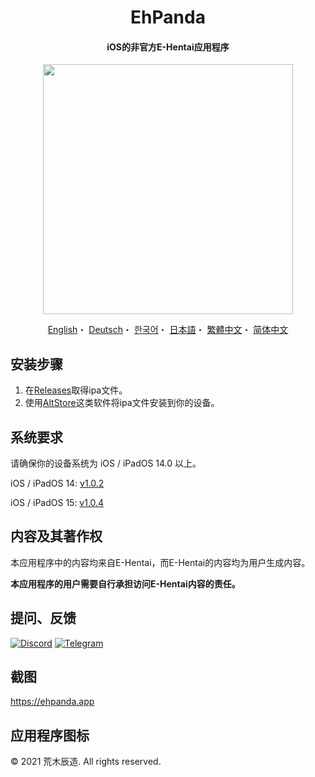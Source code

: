 <h1 align="center">EhPanda</h1>

<h4 align="center">iOS的非官方E-Hentai应用程序</h4>

<p align="center">
<img src="https://user-images.githubusercontent.com/31207151/105609404-0acbff00-5de4-11eb-9e88-f3c6e0ba9d44.png" width="400"></img>
</p>

<p align="center">
  <a href="/README.md">English</a>・
  <a href="/README.de.md">Deutsch</a>・
  <a href="/README.ko.md">한국어</a>・
  <a href="/README.jpn.md">日本語</a>・
  <a href="/README.cht.md">繁體中文</a>・
  <a href="/README.chs.md">简体中文</a>
</p>

## 安装步骤
1. 在[Releases](https://github.com/arakitatsuzou/EhPanda/releases)取得ipa文件。
2. 使用[AltStore](https://altstore.io)这类软件将ipa文件安装到你的设备。

## 系统要求
请确保你的设备系统为 iOS / iPadOS 14.0 以上。

iOS / iPadOS 14: [v1.0.2](https://github.com/tatsuz0u/EhPanda/releases/tag/v1.0.2_b50)

iOS / iPadOS 15: [v1.0.4](https://github.com/tatsuz0u/EhPanda/releases/latest)

## 内容及其著作权
本应用程序中的内容均来自E-Hentai，而E-Hentai的内容均为用户生成内容。

**本应用程序的用户需要自行承担访问E-Hentai内容的责任。**

## 提问、反馈
[![Discord](https://img.shields.io/badge/Discord-7289DA?style=for-the-badge&logo=discord&logoColor=white)](https://discord.gg/BSBE9FCBTq)
[![Telegram](https://img.shields.io/badge/Telegram-2CA5E0?style=for-the-badge&logo=telegram&logoColor=white)](https://t.me/ehpanda)

## 截图
https://ehpanda.app

## 应用程序图标
© 2021 荒木辰造. All rights reserved.
